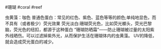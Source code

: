 
#珊瑚 #coral #reef 

虫黄藻：咖色
普通色蛋白：常见的红色、紫色、蓝色等等的颜色;单纯地显色，而不具有（或者极少）荧光效果
荧光淡白:珊瑚荧光色，比如荧光榔头，荧光巴黎脑，荧光色的纽扣，都源于这种蛋白
	“珊瑚防晒霜”——防止珊瑚被过量的太阳紫外线晒伤。可以过滤掉紫外光，从而保护生活在珊瑚体内的虫黄藻。
	UV的降低，就会造成荧光蛋白的减少。























